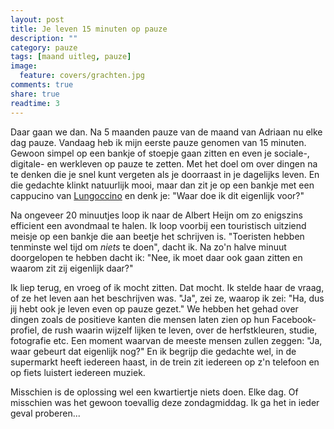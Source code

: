 ```yaml
---
layout: post
title: Je leven 15 minuten op pauze
description: ""
category: pauze
tags: [maand uitleg, pauze]
image:
  feature: covers/grachten.jpg
comments: true
share: true
readtime: 3
---
```


Daar gaan we dan. Na 5 maanden pauze van de maand van Adriaan nu elke dag pauze. Vandaag heb ik mijn eerste pauze genomen van 15 minuten. Gewoon simpel op een bankje of stoepje gaan zitten en even je sociale-, digitale- en werkleven op pauze te zetten. Met het doel om over dingen na te denken die je snel kunt vergeten als je doorraast in je dagelijks leven. En die gedachte klinkt natuurlijk mooi, maar dan zit je op een bankje met een cappucino van [Lungoccino](https://www.google.com/maps/place/Lungoccino/@52.3687669,4.885921,17z/data=!4m7!1m4!3m3!1s0x47c609c1884e46a9:0x6be8975d048e962c!2sHeisteeg+5,+1012+WC+Amsterdam,+Netherlands!3b1!3m1!1s0x47c609c2270fbb75:0x922d0f14e202e47) en denk je: "Waar doe ik dit eigenlijk voor?"

Na ongeveer 20 minuutjes loop ik naar de Albert Heijn om zo enigszins efficient een avondmaal te halen. Ik loop voorbij een touristisch uitziend meisje op een bankje die aan beetje het schrijven is. "Toeristen hebben tenminste wel tijd om *niets* te doen", dacht ik. Na zo'n halve minuut doorgelopen te hebben dacht ik: "Nee, ik moet daar ook gaan zitten en waarom zit zij eigenlijk daar?"

Ik liep terug, en vroeg of ik mocht zitten. Dat mocht. Ik stelde haar de vraag, of ze het leven aan het beschrijven was. "Ja", zei ze, waarop ik zei: "Ha, dus jij hebt ook je leven even op pauze gezet." We hebben het gehad over dingen zoals de positieve kanten die mensen laten zien op hun Facebook-profiel, de rush waarin wijzelf lijken te leven, over de herfstkleuren, studie, fotografie etc. Een moment waarvan de meeste mensen zullen zeggen: "Ja, waar gebeurt dat eigenlijk nog?" En ik begrijp die gedachte wel, in de supermarkt heeft iedereen haast, in de trein zit iedereen op z'n telefoon en op fiets luistert iedereen muziek.

Misschien is de oplossing wel een kwartiertje niets doen. Elke dag. Of misschien was het gewoon toevallig deze zondagmiddag. Ik ga het in ieder geval proberen...

